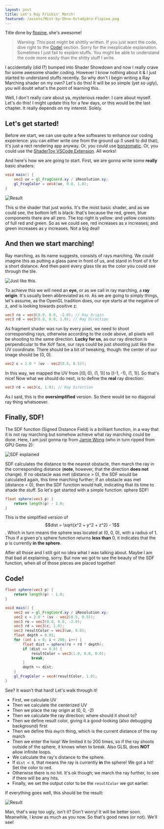 ```yaml
---
layout: post
title: Let's Ray Frickin' March!
featured: /assets/Mist-by-Ohno-OctaHydra-Flopine.png
---
```


Title done by [flopine](https://www.shadertoy.com/user/flopine), she's awesome!

> Warning: This post might be shittily written. If you just want the code, dive right to the [Code!](#code) section. Sorry for the inexplicable explanation. Sometimes I just fail to explain stuffs. You might be able to understand the code more easily than the shitty stuff I write.

I accidentally (did I?) bumped into Shader Showdown and now I really crave for some awesome shader coding. However I know nothing about it & I just started to understand stuffs recently. So why don't I begin writing a Ray Marching shader on my own? Let's do this! It will be so simple (yet so ugly), you will doubt what's the point of learning this.

Well, I don't really care about ya, mysterious reader: I care about myself. Let's do this! I might update this for a few days, or this would be the last chapter. It really depends on my interest. Solely.

## Let's get started!

Before we start, we can use quite a few softwares to enhance our coding experience: you can either write one from the ground up (I used to did that), it's just a rect rendering app anyway. Or, you could use [bonzomatic](https://github.com/Gargaj/Bonzomatic). Or, you could use the [ShaderToy VSCode Extension](https://github.com/stevensona/shader-toy). All works!

And here's how we are going to start. First, we are gonna write some __really__ basic shaders:

```glsl
void main() {
    vec2 uv = gl_FragCoord.xy / iResolution.xy;    
    gl_FragColor = vec4(uv, 0.0, 1.0);
}
```

![Result](/assets/shaders/1.png)

This si the shader that just works. It's the most basic shader, and as we could see, the bottom left is black: that's because the red, green, blue components there are all zero. The top right is yellow: and yellow consists of full red and green. So as we could see, red increases as x increases; and green increases as y increases. Not a big deal!

## And then we start marching!

Ray marching, as its name suggests, consists of rays marching. We could imagine this as putting a glass pane in front of us, and stand in front of it for a short distance. And then paint every glass tile as the color you could see through the tile.

![Just like this.](/assets/shaders/2.png)

To achieve this we will need an __eye__, or as we call in ray marching, a __ray origin__. It's usually been abbreviated as _ro_. As we are going to simply things, let's assume, as the OpenGL tradition does, our eye starts at the negative of z, and is looking towards positive z:

```glsl
vec3 ro = vec3(0.0, 0.0, -2.0); // Ray Origin
vec3 rd = vec3(0.0, 0.0, 1.0); // Ray Direction
```

As fragment shader was run by every pixel, we need to shoot corresponding rays, otherwise according to the code above, all pixels will be shooting to the same direction. __Lucky for us__, as our ray direction is perpendicular to the XoY face, our rays could be just shooting just like the UV coordinate. There should be a bit of tweaking, though: the center of our image should be (0, 0).

```glsl
vec2 c = 2.0 * (uv - vec2(0.5, 0.5));
```

In this way, we mapped the UV from [(0, 0), (1, 1)] to [(-1, -1), (1, 1)]. So that's nice! Now what we should do next, is to define the __real__ ray direction:

```glsl
vec3 rd = vec3(c, 1.0); // Ray Direction
```

As I said, this is the __oversimplified__ version. So there would be no diagonal ray thing whatsoever.

## Finally, SDF!

The SDF function (Signed Distance Field) is a brilliant function, in a way that it is not ray marching but somehow achieve what ray marching could be done. Here, I am just gonna rip from [Jamie Wong](http://jamie-wong.com/2016/07/15/ray-marching-signed-distance-functions/) (who in turn ripped from GPU Gems 2): 

![SDF explained](/assets/shaders/3.jpg)

SDF calculates the distance to the nearest obstacle, then march the ray in the corresponding distance (__note__, however, that the direction __does not__ change). If no obstacle was met (distance > 0), the SDF would be calculated again, this time marching further; if an obstacle was met (distance < 0), then the SDF function would halt, indicating that its time to shade the stuff. So let's get started with a simple function: sphere SDF!

```glsl
float sphere(vec3 p) {
    return length(p) - 1.0;
}
```

This is the simplified version of $$dist = \sqrt{x^2 + y^2 + z^2} - 1$$. Which in turn means the sphere was located at (0, 0, 0), with a radius of 1. Thus if a given p's sphere function returns __less than__ 0, it indicates that the p is currently __in the sphere__.

After all those and I still got no idea what I was talking about. Maybe I am that bad at explaining, sorry. But now we got to see the beauty of the SDF function, when all of those pieces are placed together!

## Code!

```glsl
float sphere(vec3 p) {
    return length(p) - 1.0;
}

void main() {
    vec2 uv = gl_FragCoord.xy / iResolution.xy;
    vec2 c = 2.0 * (uv - vec2(0.5, 0.5));
    vec3 ro = vec3(0.0, 0.0, -2.0);
    vec3 rd = vec3(c, 1.0);
    vec3 resultColor = vec3(uv, 0.0);
    float depth = 0.01;
    for (int i = 0; i < 200; i++) {
        float dist = sphere(ro + rd * depth);
        if (dist <= 0.0) {
            resultColor = vec3(1.0, 0.0, 0.0);
            break;
        }
        depth += dist;
    }
    gl_FragColor = vec4(resultColor, 1.0);
}
```

See? It wasn't that hard! Let's walk through it!

- First, we calculate UV
- Then we calculate the centerized UV
- Then we place the ray origin at (0, 0, -2)
- Then we calculate the ray direction; where should it shoot to?
- Then we define result color, giving it a good-looking (also debugging background) first
- Then we define this `depth` thing, which is the current distance of the ray march
- Then we enter the loop! We limited it to 200 times, so if the ray shoots outside of the sphere, it knows when to break. Also GLSL does __NOT__ allow infinite loops.
- We calculate the ray's distance to the sphere.
- If `dist < 0`, that means the ray is currently __in__ the sphere! We got a hit! Set the color to red.
- Otherwise there is no hit. It's ok though; we march the ray further, to see if there will be any hits.
- Finally, we set the output color to be the `resultColor` we got earlier.

If everything goes well, this should be the result:

![Result](/assets/shaders/4.png)

Man, that's way too ugly, isn't it? Don't worry! It will be better soon. Meanwhile, I know as much as you now. So that's good news (or not). We'll see!
